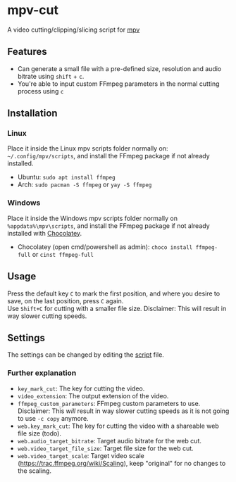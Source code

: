 # mpv-cut
A video cutting/clipping/slicing script for [mpv](https://mpv.io/)

## Features
- Can generate a small file with a pre-defined size, resolution and audio bitrate using `shift` + `c`.
- You're able to input custom FFmpeg parameters in the normal cutting process using `c`

## Installation
### Linux
Place it inside the Linux mpv scripts folder normally on: `~/.config/mpv/scripts`, and install the FFmpeg package if not already installed.
- Ubuntu: `sudo apt install ffmpeg`
- Arch: `sudo pacman -S ffmpeg` or `yay -S ffmpeg`

### Windows
Place it inside the Windows mpv scripts folder normally on `%appdata%\mpv\scripts`, and install the FFmpeg package if not already installed with [Chocolatey](https://chocolatey.org/install).
- Chocolatey (open cmd/powershell as admin): `choco install ffmpeg-full` or `cinst ffmpeg-full`

## Usage
Press the default key `C` to mark the first position, and where you desire to save, on the last position, press `C` again.  
Use `Shift+C` for cutting with a smaller file size. Disclaimer: This will result in way slower cutting speeds.

## Settings
The settings can be changed by editing the [script](https://github.com/b1scoito/mpv-cut/blob/main/mpv_cut.lua#L7) file.

### Further explanation

- `key_mark_cut`: The key for cutting the video.
- `video_extension`: The output extension of the video.
- `ffmpeg_custom_parameters`: FFmpeg custom parameters to use. Disclaimer: This _will_ result in way slower cutting speeds as it is not going to use `-c copy` anymore.
- `web.key_mark_cut`: The key for cutting the video with a shareable web file size (todo).
- `web.audio_target_bitrate`: Target audio bitrate for the web cut.
- `web.video_target_file_size`: Target file size for the web cut.
- `web.video_target_scale`: Target video scale (https://trac.ffmpeg.org/wiki/Scaling), keep "original" for no changes to the scaling.
